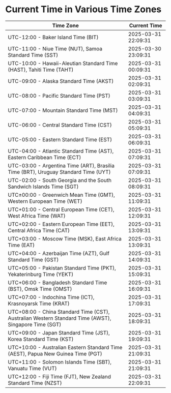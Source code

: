 # Current Time in Various Time Zones

| Time Zone | Current Time |
|-----------|--------------|
| UTC-12:00 - Baker Island Time (BIT) | 2025-03-31 22:09:31 |
| UTC-11:00 - Niue Time (NUT), Samoa Standard Time (SST) | 2025-03-30 23:09:31 |
| UTC-10:00 - Hawaii-Aleutian Standard Time (HAST), Tahiti Time (TAHT) | 2025-03-31 00:09:31 |
| UTC-09:00 - Alaska Standard Time (AKST) | 2025-03-31 02:09:31 |
| UTC-08:00 - Pacific Standard Time (PST) | 2025-03-31 03:09:31 |
| UTC-07:00 - Mountain Standard Time (MST) | 2025-03-31 04:09:31 |
| UTC-06:00 - Central Standard Time (CST) | 2025-03-31 05:09:31 |
| UTC-05:00 - Eastern Standard Time (EST) | 2025-03-31 06:09:31 |
| UTC-04:00 - Atlantic Standard Time (AST), Eastern Caribbean Time (ECT) | 2025-03-31 07:09:31 |
| UTC-03:00 - Argentina Time (ART), Brasília Time (BRT), Uruguay Standard Time (UYT) | 2025-03-31 07:09:31 |
| UTC-02:00 - South Georgia and the South Sandwich Islands Time (SGT) | 2025-03-31 08:09:31 |
| UTC±00:00 - Greenwich Mean Time (GMT), Western European Time (WET) | 2025-03-31 11:09:31 |
| UTC+01:00 - Central European Time (CET), West Africa Time (WAT) | 2025-03-31 12:09:31 |
| UTC+02:00 - Eastern European Time (EET), Central Africa Time (CAT) | 2025-03-31 13:09:31 |
| UTC+03:00 - Moscow Time (MSK), East Africa Time (EAT) | 2025-03-31 13:09:31 |
| UTC+04:00 - Azerbaijan Time (AZT), Gulf Standard Time (GST) | 2025-03-31 14:09:31 |
| UTC+05:00 - Pakistan Standard Time (PKT), Yekaterinburg Time (YEKT) | 2025-03-31 15:09:31 |
| UTC+06:00 - Bangladesh Standard Time (BST), Omsk Time (OMST) | 2025-03-31 16:09:31 |
| UTC+07:00 - Indochina Time (ICT), Krasnoyarsk Time (KRAT) | 2025-03-31 17:09:31 |
| UTC+08:00 - China Standard Time (CST), Australian Western Standard Time (AWST), Singapore Time (SGT) | 2025-03-31 18:09:31 |
| UTC+09:00 - Japan Standard Time (JST), Korea Standard Time (KST) | 2025-03-31 19:09:31 |
| UTC+10:00 - Australian Eastern Standard Time (AEST), Papua New Guinea Time (PGT) | 2025-03-31 21:09:31 |
| UTC+11:00 - Solomon Islands Time (SBT), Vanuatu Time (VUT) | 2025-03-31 21:09:31 |
| UTC+12:00 - Fiji Time (FJT), New Zealand Standard Time (NZST) | 2025-03-31 22:09:31 |
